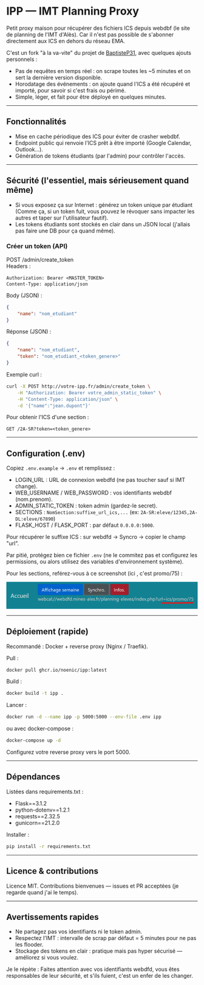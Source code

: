 # IPP — IMT Planning Proxy

Petit proxy maison pour récupérer des fichiers ICS depuis webdbf (le site de planning de l'IMT d'Alès). Car il n'est pas possible de s'abonner directement aux ICS en dehors du réseau EMA.

C'est un fork "à la va-vite" du projet de [BaptisteP31](https://github.com/BaptisteP31/IPP), avec quelques ajouts personnels :
- Pas de requêtes en temps réel : on scrape toutes les ~5 minutes et on sert la dernière version disponible.
- Horodatage des événements : on ajoute quand l'ICS a été récupéré et importé, pour savoir si c'est frais ou périmé.
- Simple, léger, et fait pour être déployé en quelques minutes.

---

## Fonctionnalités
- Mise en cache périodique des ICS pour éviter de crasher webdbf.
- Endpoint public qui renvoie l'ICS prêt à être importé (Google Calendar, Outlook...).
- Génération de tokens étudiants (par l'admin) pour contrôler l'accès.

---

## Sécurité (l'essentiel, mais sérieusement quand même)
- Si vous exposez ça sur Internet : générez un token unique par étudiant (Comme ça, si un token fuit, vous pouvez le révoquer sans impacter les autres et taper sur l'utilisateur fautif).
- Les tokens étudiants sont stockés en clair dans un JSON local (j'allais pas faire une DB pour ça quand même).

### Créer un token (API)
POST /admin/create_token  
Headers :
```http
Authorization: Bearer <MASTER_TOKEN>
Content-Type: application/json
```

Body (JSON) :
```json
{
    "name": "nom_etudiant"
}
```

Réponse (JSON) :
```json
{
    "name": "nom_etudiant",
    "token": "nom_etudiant_<token_genere>"
}
```

Exemple curl :
```bash
curl -X POST http://votre-ipp.fr/admin/create_token \
    -H "Authorization: Bearer votre_admin_static_token" \
    -H "Content-Type: application/json" \
    -d '{"name":"jean.dupont"}'
```

Pour obtenir l'ICS d'une section :
```
GET /2A-SR?token=<token_genere>
```

---

## Configuration (.env)
Copiez `.env.example` → `.env` et remplissez :
- LOGIN_URL : URL de connexion webdfd (ne pas toucher sauf si IMT change).
- WEB_USERNAME / WEB_PASSWORD : vos identifiants webdbf (nom.prenom).
- ADMIN_STATIC_TOKEN : token admin (gardez-le secret).
- SECTIONS : `NomSection:suffixe_url_ics,...` (ex: `2A-SR:eleve/12345,2A-DL:eleve/67890`)
- FLASK_HOST / FLASK_PORT : par défaut `0.0.0.0:5000`.

Pour récupérer le suffixe ICS : sur webdfd → Syncro → copier le champ "url".

Par pitié, protégez bien ce fichier `.env` (ne le commitez pas et configurez les permissions, ou alors utilisez des variables d'environnement système).

Pour les sections, reférez-vous à ce screenshot (ici , c'est promo/75) :

![screenshot](./image.png)

---

## Déploiement (rapide)
Recommandé : Docker + reverse proxy (Nginx / Traefik).

Pull :
```bash
docker pull ghcr.io/noenic/ipp:latest
```

Build :
```bash
docker build -t ipp .
```
Lancer :
```bash
docker run -d --name ipp -p 5000:5000 --env-file .env ipp
```
ou avec docker-compose :
```bash
docker-compose up -d
```
Configurez votre reverse proxy vers le port 5000.

---

## Dépendances
Listées dans requirements.txt :
- Flask==3.1.2
- python-dotenv==1.2.1
- requests==2.32.5
- gunicorn==21.2.0

Installer :
```bash
pip install -r requirements.txt
```

---

## Licence & contributions
Licence MIT. Contributions bienvenues — issues et PR acceptées (je regarde quand j'ai le temps).

---

## Avertissements rapides
- Ne partagez pas vos identifiants ni le token admin.
- Respectez l'IMT : intervalle de scrap par défaut = 5 minutes pour ne pas les flooder.
- Stockage des tokens en clair : pratique mais pas hyper sécurisé — améliorez si vous voulez.

Je le répète : Faites attention avec vos identifiants webdfd, vous êtes responsables de leur sécurité, et s'ils fuient, c'est un enfer de les changer.
